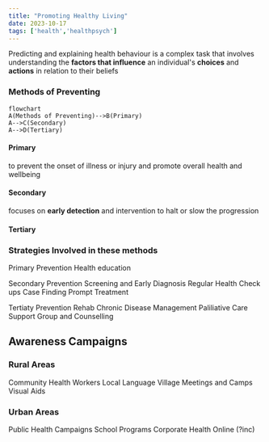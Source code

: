 ```yaml
---
title: "Promoting Healthy Living"
date: 2023-10-17
tags: ['health','healthpsych']
---
```


Predicting and explaining health behaviour is a complex task that involves understanding the **factors that influence** an individual's **choices** and **actions** in relation to their beliefs

### Methods of Preventing 
```mermaid
flowchart
A(Methods of Preventing)-->B(Primary)
A-->C(Secondary)
A-->D(Tertiary)
```
#### Primary 
to prevent the onset of illness or injury and promote overall health and wellbeing 

#### Secondary 
focuses on **early detection** and intervention to halt or slow the progression

#### Tertiary 


### Strategies Involved in these methods
Primary Prevention
Health education

Secondary Prevention 
Screening and Early Diagnosis
Regular Health Check ups 
Case Finding
Prompt Treatment

Tertiaty Prevention
Rehab
Chronic Disease Management
Paliliative Care
Support Group and Counselling

## Awareness Campaigns 
### Rural Areas
Community Health Workers
Local Language
Village Meetings and Camps
Visual Aids

### Urban Areas
Public Health Campaigns
School Programs
Corporate Health
Online (?inc)

